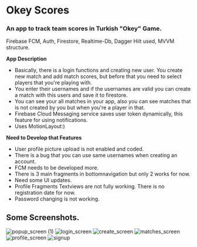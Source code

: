 # Okey Scores
### An app to track team scores in Turkish "Okey" Game.
Firebase FCM, Auth, Firestore, Realtime-Db, Dagger Hilt used, MVVM structure.

**App Description**
- Basically, there is a login functions and creating new user. You create new match and add match scores, but before that you need to select players that you're playing with.
- You enter their usernames and if the usernames are valid you can create a match with this users and save it to firestore.
- You can see your all matches in your app, also you can see matches that is not created by you but when you're a player in that.
- Firebase Cloud Messaging service saves user token dynamically, this feature for using notifications.
- Uses MotionLayout:)

**Need to Develop that Features**
- User profile picture upload is not enabled and coded.
- There is a bug that you can use same usernames when creating an account.
- FCM needs to be developed more.
- There is 3 main fragments in bottomnavigation but only 2 works for now.
- Need some UI updates.
- Profile Fragments Textviews are not fully working. There is no registration date for now.
- Password changing is not working.

## Some Screenshots.
![popup_screen (1)](https://github.com/mertcoder/OkeyScores/assets/142554993/724d5093-b7af-4cc7-a6a9-f309c31c598c)
![login_screen](https://github.com/mertcoder/OkeyScores/assets/142554993/a77b8277-24db-443d-ac27-ceca42d4ee38)
![create_screen](https://github.com/mertcoder/OkeyScores/assets/142554993/dae65fc9-37aa-4037-b185-6cedbba3906a)
![matches_screen](https://github.com/mertcoder/OkeyScores/assets/142554993/38bfaa2d-a29d-4814-9e5a-b4a0453397c9)
![profile_screen](https://github.com/mertcoder/OkeyScores/assets/142554993/a25b87e2-c42f-4fa9-a961-dffda4488744)
![signup](https://github.com/mertcoder/OkeyScores/assets/142554993/bcdef04b-0851-40dd-a709-b21820c81d7a)
